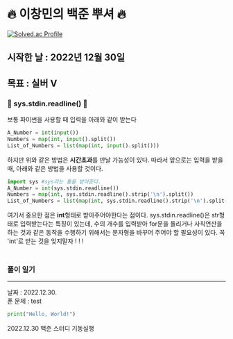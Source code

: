 # 🔥 이창민의 백준 뿌셔 🔥


[![Solved.ac Profile](http://mazassumnida.wtf/api/v2/generate_badge?boj=dlckdals0204)](https://solved.ac/dlckdals0204/)
<br>

## 시작한 날 : 2022년 12월 30일
## 목표 : **실버 V**
### 🌟 sys.stdin.readline() 🌟
보통 파이썬을 사용할 때 입력을 아래와 같이 받는다
```python
A_Number = int(input())
Numbers = map(int, input().split())
List_of_Numbers = list(map(int, input().split()))
```
하지만 위와 같은 방법은 **시간초과**를 만날 가능성이 있다.
따라서 앞으로는 입력을 받을 때, 아래와 같은 방법을 사용할 것이다.
```python
import sys #sys라는 툴을 받아준다.
A_Number = int(sys.stdin.readline())
Numbers = map(int, sys.stdin.readline().strip('\n').split())
List_of_Numbers = list(map(int, sys.stdin.readline().strip('\n').split()))
```
여기서 중요한 점은 **int**형태로 받아주어야한다는 점이다.
sys.stdin.readline()은 str형태로 입력받는다는 특징이 있는데,
수의 개수를 입력받아 for문을 돌리거나 사칙연산을 하는 것과 같은 동작을 수행하기 위해서는 문자형을 바꾸어 주어야 할 필요성이 있다. 꼭 'int'로 받는 것을 잊지말자 ! ! !
### <br>풀이 일기
---
날짜 : 2022.12.30.  
푼 문제 : test
``` Python
print("Hello, World!")
```
2022.12.30 백준 스터디 기동실행